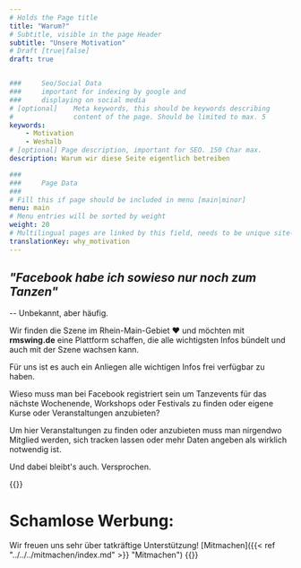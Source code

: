```yaml
---
# Holds the Page title
title: "Warum?"
# Subtitle, visible in the page Header
subtitle: "Unsere Motivation"
# Draft [true|false]
draft: true


###     Seo/Social Data
###     important for indexing by google and
###     displaying on social media
# [optional]    Meta keywords, this should be keywords describing
#               content of the page. Should be limited to max. 5
keywords:
    - Motivation
    - Weshalb
# [optional] Page description, important for SEO. 150 Char max.
description: Warum wir diese Seite eigentlich betreiben

###
###     Page Data
###
# Fill this if page should be included in menu [main|minor]
menu: main
# Menu entries will be sorted by weight
weight: 20
# Multilingual pages are linked by this field, needs to be unique site-wide
translationKey: why_motivation
---
```

## *"Facebook habe ich sowieso nur noch zum Tanzen"*

-- Unbekannt, aber häufig.

Wir finden die Szene im Rhein-Main-Gebiet ❤️ und möchten mit **rmswing.de** eine Plattform schaffen, die alle wichtigsten Infos bündelt und auch mit der Szene wachsen kann.

Für uns ist es auch ein Anliegen alle wichtigen Infos frei verfügbar zu haben.

Wieso muss man bei Facebook registriert sein um Tanzevents für das nächste Wochenende, Workshops oder Festivals zu finden oder eigene Kurse oder Veranstaltungen anzubieten?

Um hier Veranstaltungen zu finden oder anzubieten muss man nirgendwo Mitglied werden, sich tracken lassen oder mehr Daten angeben als wirklich notwendig ist.

Und dabei bleibt's auch. Versprochen.

{{<info>}}
# Schamlose Werbung:

Wir freuen uns sehr über tatkräftige Unterstützung! [Mitmachen]({{< ref "../../../mitmachen/index.md" >}} "Mitmachen")
{{</info>}}